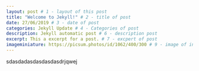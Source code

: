```yaml
---
layout: post # 1 - layout of this post
title: "Welcome to Jekyll!" # 2 - title of post
date: 27/06/2019 # 3 - date of post
categories: Jekyll Update # 4 - Categories of post
description: Jekyll automatic post # 6 - description post
excerpt: This a excerpt for a post. # 7 - excpert of post
imageminiature: https://picsum.photos/id/1062/400/300 # 9 - image of index
---
```


sdasdadasdasdasdasdrjqwej